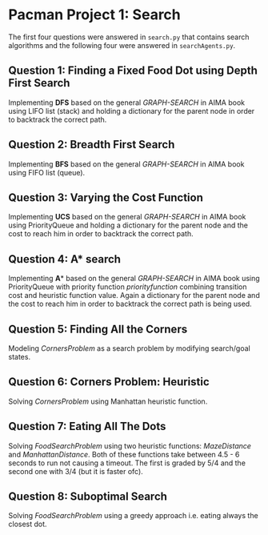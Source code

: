 # Pacman Project 1: Search
The first four questions were answered in `search.py` that contains search algorithms and the following
four were answered in `searchAgents.py`.
## Question 1: Finding a Fixed Food Dot using Depth First Search
Implementing **DFS** based on the general *GRAPH-SEARCH* in AIMA book using LIFO list (stack) and 
holding a dictionary for the parent node in order to backtrack the correct path.
## Question 2: Breadth First Search
Implementing **BFS** based on the general *GRAPH-SEARCH* in AIMA book using FIFO list (queue).
## Question 3: Varying the Cost Function
Implementing **UCS** based on the general *GRAPH-SEARCH* in AIMA book using PriorityQueue and holding 
a dictionary for the parent node and the cost to reach him in order to backtrack the correct path.
## Question 4: A* search
Implementing **A*** based on the general *GRAPH-SEARCH* in AIMA book using PriorityQueue with priority 
function *priorityfunction* combining transition cost and heuristic function value. Again a 
dictionary for the parent node and the cost to reach him in order to backtrack the correct path is 
being used.
## Question 5: Finding All the Corners
Modeling *CornersProblem* as a search problem by modifying search/goal states.
## Question 6: Corners Problem: Heuristic
Solving *CornersProblem* using Manhattan heuristic function.
## Question 7: Eating All The Dots
Solving *FoodSearchProblem* using two heuristic functions: *MazeDistance* and *ManhattanDistance*. Both
of these functions take between 4.5 - 6 seconds to run not causing a timeout. The first is graded by 
5/4 and the second one with 3/4 (but it is faster ofc).
## Question 8: Suboptimal Search
Solving *FoodSearchProblem* using a greedy approach i.e. eating always the closest dot.